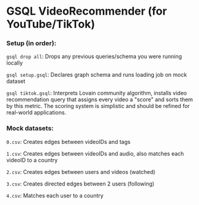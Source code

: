# GSQL VideoRecommender (for YouTube/TikTok)

### Setup (in order):

```gsql drop all```: Drops any previous queries/schema you were running locally

```gsql setup.gsql```: Declares graph schema and runs loading job on mock dataset

```gsql tiktok.gsql```: Interprets Lovain community algorithm, installs video recommendation query that assigns every video a "score" and sorts them by this metric. The scoring system is simplistic and should be refined for real-world applications.

### Mock datasets:
```0.csv```: Creates edges between videoIDs and tags

```1.csv```: Creates edges between videoIDs and audio, also matches each videoID to a country

```2.csv```: Creates edges between users and videos (watched)

```3.csv```: Creates directed edges between 2 users (following)

```4.csv```: Matches each user to a country
